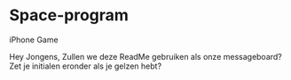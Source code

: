 Space-program
=============

iPhone Game


Hey Jongens, Zullen we deze ReadMe gebruiken als onze messageboard?
Zet je initialen eronder als je gelzen hebt?
